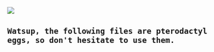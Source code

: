 ![](https://camo.githubusercontent.com/304dc601ede443db8bab2d7565fd0993f52b9950/68747470733a2f2f63646e2e707465726f64616374796c2e696f2f6c6f676f732f6e65772f707465726f64616374796c5f6c6f676f2e706e67)

## `Watsup, the following files are pterodactyl eggs, so don't hesitate to use them.`

